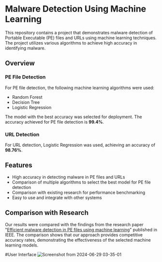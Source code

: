 # Malware Detection Using Machine Learning

This repository contains a project that demonstrates malware detection of Portable Executable (PE) files and URLs using machine learning techniques. The project utilizes various algorithms to achieve high accuracy in identifying malware.

## Overview

### PE File Detection

For PE file detection, the following machine learning algorithms were used:

- Random Forest
- Decision Tree
- Logistic Regression

The model with the best accuracy was selected for deployment. The accuracy achieved for PE file detection is **99.4%**.

### URL Detection

For URL detection, Logistic Regression was used, achieving an accuracy of **98.76%**.

## Features

- High accuracy in detecting malware in PE files and URLs
- Comparison of multiple algorithms to select the best model for PE file detection
- Comparison with existing research for performance benchmarking
- Easy to use and integrate with other systems

## Comparison with Research

Our results were compared with the findings from the research paper "[Efficient malware detection in PE files using machine learning](https://ieeexplore.ieee.org/stamp/stamp.jsp?tp=&arnumber=9117547)" published in IEEE. The comparison shows that our approach provides competitive accuracy rates, demonstrating the effectiveness of the selected machine learning models.

#User Interface
![Screenshot from 2024-06-29 03-35-01](https://github.com/Rishul2003/MINI/assets/98285520/396f4b17-8ab5-4497-b2c4-3da451284a6e)

